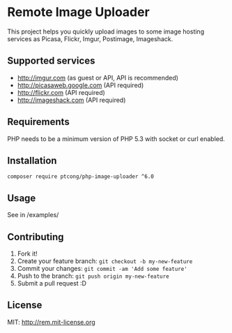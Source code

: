 # Remote Image Uploader

This project helps you quickly upload images to some image hosting services as Picasa, Flickr, Imgur, Postimage, Imageshack.

## Supported services

* http://imgur.com (as guest or API, API is recommended)
* http://picasaweb.google.com (API required)
* http://flickr.com (API required)
* http://imageshack.com (API required)

## Requirements

PHP needs to be a minimum version of PHP 5.3 with socket or curl enabled.

## Installation

```
composer require ptcong/php-image-uploader ^6.0
```

## Usage

See in /examples/

## Contributing

1. Fork it!
2. Create your feature branch: `git checkout -b my-new-feature`
3. Commit your changes: `git commit -am 'Add some feature'`
4. Push to the branch: `git push origin my-new-feature`
5. Submit a pull request :D

## License

MIT: http://rem.mit-license.org

